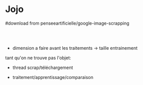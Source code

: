# Jojo

#download from penseeartificielle/google-image-scrapping

<br><br>

- dimension a faire avant les traitements -> taille entrainement


tant qu'on ne trouve pas l'objet:

  - thread scrap/téléchargement
  
  - traitement/apprentissage/comparaison


